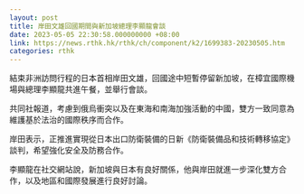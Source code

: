 ```yaml
---
layout: post
title: 岸田文雄回國期間與新加坡總理李顯龍會談
date: 2023-05-05 22:30:58.000000000 +08:00
link: https://news.rthk.hk/rthk/ch/component/k2/1699383-20230505.htm
categories: rthk
---
```


結束非洲訪問行程的日本首相岸田文雄，回國途中短暫停留新加坡，在樟宜國際機場與總理李顯龍共進午餐，並舉行會談。

共同社報道，考慮到俄烏衝突以及在東海和南海加強活動的中國，雙方一致同意為維護基於法治的國際秩序而合作。

岸田表示，正推進實現從日本出口防衛裝備的日新《防衛裝備品和技術轉移協定》談判，希望強化安全及防務合作。

李顯龍在社交網站說，新加坡與日本有良好關係，他與岸田就進一步深化雙方合作，以及地區和國際發展進行良好討論。
